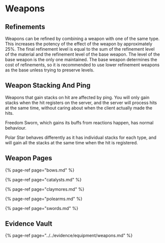 # Weapons

## Refinements

Weapons can be refined by combining a weapon with one of the same type. This increases the potency of the effect of the weapon by approximately 25%. The final refinement level is equal to the sum of the refinement level of the material and the refinement level of the base weapon. The level of the base weapon is the only one maintained. The base weapon determines the cost of refinements, so it is recommended to use lower refinement weapons as the base unless trying to preserve levels.

## Weapon Stacking And Ping

Weapons that gain stacks on hit are affected by ping. You will only gain stacks when the hit registers on the server, and the server will process hits at the same time, without caring about when the client actually made the hits.

Freedom Sworn, which gains its buffs from reactions happen, has normal behaviour.

Polar Star behaves differently as it has individual stacks for each type, and will gain all the stacks at the same time when the hit is registered.

## Weapon Pages

{% page-ref page="bows.md" %}

{% page-ref page="catalysts.md" %}

{% page-ref page="claymores.md" %}

{% page-ref page="polearms.md" %}

{% page-ref page="swords.md" %}

## Evidence Vault

{% page-ref page="../../evidence/equipment/weapons.md" %}

